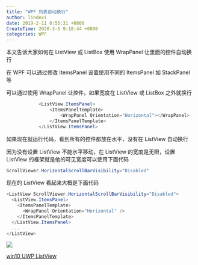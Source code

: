 ```yaml
---
title: "WPF 列表自动换行"
author: lindexi
date: 2019-2-11 8:55:31 +0800
CreateTime: 2020-3-5 9:18:44 +0800
categories: WPF
---
```


本文告诉大家如何在 ListView 或 ListBox 使用 WrapPanel 让里面的控件自动换行

<!--more-->


<!-- csdn -->

在 WPF 可以通过修改 ItemsPanel 设置使用不同的 ItemsPanel 如 StackPanel 等

可以通过使用 WrapPanel 让控件，如果宽度在 ListView 或 ListBox 之外就换行

```csharp
            <ListView.ItemsPanel>
                <ItemsPanelTemplate>
                    <WrapPanel Orientation="Horizontal"></WrapPanel>
                </ItemsPanelTemplate>
            </ListView.ItemsPanel>
```

如果现在就运行代码，看到所有的控件都放在水平，没有在 ListView 自动换行

因为没有设置 ListView 不能水平移动，在 ListView 的宽度是无限，设置 ListView 的框架就是他的可见宽度可以使用下面代码

```csharp
ScrollViewer.HorizontalScrollBarVisibility="Disabled"
```

现在的 ListView 看起来大概是下面代码

```csharp
<ListView ScrollViewer.HorizontalScrollBarVisibility="Disabled">
  <ListView.ItemsPanel>
    <ItemsPanelTemplate>
      <WrapPanel Orientation="Horizontal" />
    </ItemsPanelTemplate>
  </ListView.ItemsPanel>
  ...
</ListView>
```

<!-- ![](image/WPF 列表自动换行/WPF 列表自动换行0.png) -->

![](https://i.loli.net/2019/02/09/5c5ec21f5336b.png)

[win10 UWP ListView](https://lindexi.gitee.io/post/win10-UWP-ListView.html)

